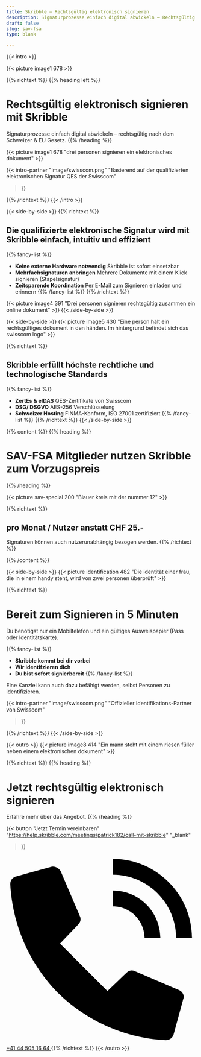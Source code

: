 ```yaml
---
title: Skribble – Rechtsgültig elektronisch signieren
description: Signaturprozesse einfach digital abwickeln – Rechtsgültig nach dem Schweizer & EU-Gesetz.
draft: false
slug: sav-fsa
type: blank

---
```


{{< intro >}}
<div class="hide-for-mobile">
  {{< picture image1 678 >}}
</div>

{{% richtext %}}
{{% heading left %}}
# Rechtsgültig elektronisch signieren mit Skribble
Signaturprozesse einfach digital abwickeln – rechtsgültig nach dem Schweizer & EU Gesetz.
{{% /heading %}}

<div class="hide-for-desktop">
  {{< picture image1 678 "drei personen signieren ein elektronisches dokument" >}}
</div>

{{< intro-partner
  "image/swisscom.png"
  "Basierend auf der qualifizierten elektronischen Signatur QES der Swisscom"
>}}

{{% /richtext %}}
{{< /intro >}}

[//]: # (--------------------------------------------------------------------------------------------------------------)

{{< side-by-side >}}
{{% richtext %}}
## Die qualifizierte elektronische Signatur wird mit Skribble einfach, intuitiv und effizient
{{% fancy-list %}}
- **Keine externe Hardware notwendig** Skribble ist sofort einsetzbar
- **Mehrfachsignaturen anbringen** Mehrere Dokumente mit einem Klick signieren (Stapelsignatur)
- **Zeitsparende Koordination** Per E-Mail zum Signieren einladen und erinnern
{{% /fancy-list %}}
{{% /richtext %}}

{{< picture image4 391 "Drei personen signieren rechtsgültig zusammen ein online dokument" >}}
{{< /side-by-side >}}

[//]: # (--------------------------------------------------------------------------------------------------------------)

{{< side-by-side >}}
{{< picture image5 430 "Eine person hält ein rechtsgültiges dokument in den händen. Im hintergrund befindet sich das swisscom logo" >}}

{{% richtext %}}
## Skribble erfüllt höchste rechtliche und technologische Standards
{{% fancy-list %}}
- **ZertEs & eIDAS** QES-Zertifikate von Swisscom
- **DSG/ DSGVO** AES-256 Verschlüsselung
- **Schweizer Hosting** FINMA-Konform, ISO 27001 zertifiziert
{{% /fancy-list %}}
{{% /richtext %}}
{{< /side-by-side >}}

[//]: # (--------------------------------------------------------------------------------------------------------------)

{{% content %}}
{{% heading %}}
# SAV-FSA Mitglieder nutzen Skribble zum Vorzugspreis
{{% /heading %}}

{{< picture sav-special 200 "Blauer kreis mit der nummer 12" >}}

{{% richtext %}}
## pro Monat / Nutzer anstatt CHF 25.-
Signaturen können auch nutzerunabhängig bezogen werden.
{{% /richtext %}}

{{% /content %}}

[//]: # (--------------------------------------------------------------------------------------------------------------)

{{< side-by-side >}}
{{< picture identification 482 "Die identität einer frau, die in einem handy steht, wird von zwei personen überprüft" >}}

{{% richtext %}}
# Bereit zum Signieren in 5 Minuten

Du benötigst nur ein Mobiltelefon und ein gültiges Ausweispapier (Pass oder Identitätskarte).

{{% fancy-list %}}
- **Skribble kommt bei dir vorbei**
- **Wir identifzieren dich**
- **Du bist sofort signierbereit**
{{% /fancy-list %}}

Eine Kanzlei kann auch dazu befähigt werden, selbst Personen zu identifizieren.

{{< intro-partner
  "image/swisscom.png"
  "Offizieller Identifikations-Partner von Swisscom"
>}}

{{% /richtext %}}
{{< /side-by-side >}}

[//]: # (--------------------------------------------------------------------------------------------------------------)

{{< outro >}}
{{< picture image8 414 "Ein mann steht mit einem riesen füller neben einem elektronischen dokument" >}}

{{% richtext %}}
{{% heading %}}
# Jetzt rechtsgültig elektronisch signieren
Erfahre mehr über das Angebot.
{{% /heading %}}

{{< button
  "Jetzt Termin vereinbaren"
  "https://help.skribble.com/meetings/patrick182/call-mit-skribble"
  "_blank"
>}}
<a class="mobile-link" href="tel:+41445051664">
  <svg version="1.1" id="Ebene_1" xmlns="http://www.w3.org/2000/svg" xmlns:xlink="http://www.w3.org/1999/xlink" x="0px" y="0px"
	 viewBox="0 0 24 24" style="enable-background:new 0 0 24 24;" xml:space="preserve">
		<path d="M21.5,10.5h2c0-5.5-4.5-10-10-10v2C17.9,2.5,21.5,6.1,21.5,10.5z M17.5,10.5h2c0-3.3-2.7-6-6-6v2
			C15.7,6.5,17.5,8.3,17.5,10.5z M21.9,17.1l-5.6-2.4c-0.4-0.2-0.8-0.1-1.1,0.2l-2.4,2.3l-6-6l2.3-2.4c0.3-0.3,0.4-0.7,0.2-1.1
			L6.9,2.1C6.7,1.7,6.2,1.4,5.7,1.5L1.3,2.7c-0.5,0.1-0.8,0.5-0.8,1c0.3,5.2,2.4,10,6,13.7c3.7,3.6,8.6,5.8,13.7,6
			c0.5,0,0.9-0.3,1-0.8l1.2-4.4C22.6,17.8,22.3,17.3,21.9,17.1z"/>
  </svg>
  +41 44 505 16 64
</a>
{{% /richtext %}}
{{< /outro >}}
